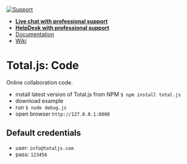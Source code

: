 [![Support](https://www.totaljs.com/img/button-support.png)](https://www.totaljs.com/support/)

- [__Live chat with professional support__](https://messenger.totaljs.com)
- [__HelpDesk with professional support__](https://helpdesk.totaljs.com)
- [Documentation](https://docs.totaljs.com)
- [Wiki](https://wiki.totaljs.com)

# Total.js: Code

Online collaboration code.

- install latest version of Total.js from NPM `$ npm install total.js`
- download example
- run `$ node debug.js`
- open browser `http://127.0.0.1:8000`

## Default credentials

- user: `info@totaljs.com`
- pass: `123456`
